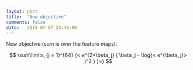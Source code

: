```yaml
---
layout: post
title:  "New objective"
comments: false
date:   2015-07-07 23:48:00
---
```


New objective (sum is over the feature maps):

$$ \sum\limits_{j = 1}^{64} {< e^{2*\beta_j} ( \beta_j - \log{< e^{\beta_j}> )^2 } )>} $$
